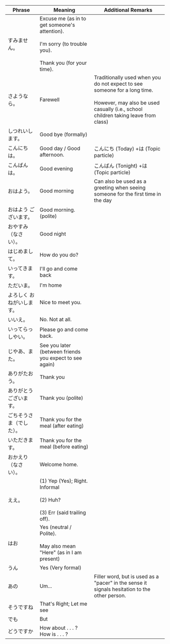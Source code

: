
| Phrase        | Meaning                                                                                                             | Additional Remarks                                                                                                                                                   |
| ------------- | ------------------------------------------------------------------------------------------------------------------- | -------------------------------------------------------------------------------------------------------------------------------------------------------------------- |
| すみません。        | Excuse me (as in to get someone's attention). <br><br>I'm sorry (to trouble you).<br><br>Thank you (for your time). |                                                                                                                                                                      |
| さようなら。        | Farewell                                                                                                            | Traditionally used when you do not expect to see someone for  a long time.<br><br>However, may also be used casually (i.e., school children taking leave from class) |
| しつれいします。      | Good bye (formally)                                                                                                 |                                                                                                                                                                      |
| こんにちは。        | Good day / Good afternoon.                                                                                          | こんにち (Today) +は (Topic particle)                                                                                                                                     |
| こんばんは。        | Good evening                                                                                                        | こんばん (Tonight) +は (Topic particle)                                                                                                                                   |
| おはよう。         | Good morning                                                                                                        | Can also be used as a greeting when seeing someone for the first time in the day                                                                                     |
| おはよう ございます。   | Good morning. (polite)                                                                                              |                                                                                                                                                                      |
| おやすみ（なさい）。    | Good night                                                                                                          |                                                                                                                                                                      |
| はじめまして。       | How do you do?                                                                                                      |                                                                                                                                                                      |
| いってきます。       | I'll go and come back                                                                                               |                                                                                                                                                                      |
| ただいま。         | I'm home                                                                                                            |                                                                                                                                                                      |
| よろしく おねがいします。 | Nice to meet you.                                                                                                   |                                                                                                                                                                      |
| いいえ。          | No. Not at all.                                                                                                     |                                                                                                                                                                      |
| いってらっしやい。     | Please go and come back.                                                                                            |                                                                                                                                                                      |
| じやあ、また。       | See you later  (between friends you expect to see again)                                                            |                                                                                                                                                                      |
| ありがたおう。<br>   | Thank you                                                                                                           |                                                                                                                                                                      |
| ありがとう ございます。  | Thank you (polite)                                                                                                  |                                                                                                                                                                      |
| ごちそうさま（でした）。  | Thank you for the meal (after eating)                                                                               |                                                                                                                                                                      |
| いただきます。       | Thank you for the meal (before eating)                                                                              |                                                                                                                                                                      |
| おかえり（なさい）。    | Welcome home.                                                                                                       |                                                                                                                                                                      |
| ええ。           | (1) Yep (Yes); Right. Informal<br><br>(2) Huh?<br><br>(3) Err (said trailing off).                                  |                                                                                                                                                                      |
| はお            | Yes (neutral / Polite).<br><br>May also mean "Here" (as in I am present)                                            |                                                                                                                                                                      |
| うん            | Yes (Very formal)                                                                                                   |                                                                                                                                                                      |
| あの            | Um...                                                                                                               | Filler word, but  is used as a "pacer" in the sense it signals hesitation to the other person.                                                                       |
| そうですね         | That's Right; Let me see                                                                                            |                                                                                                                                                                      |
| でも            | But                                                                                                                 |                                                                                                                                                                      |
| どうですか         | How about . . . ? How is . . . ?                                                                                    |                                                                                                                                                                      |

